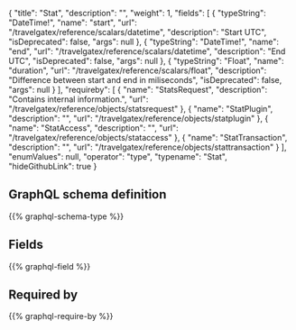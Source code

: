 {
  "title": "Stat",
  "description": "",
  "weight": 1,
  "fields": [
    {
      "typeString": "DateTime!",
      "name": "start",
      "url": "/travelgatex/reference/scalars/datetime",
      "description": "Start UTC",
      "isDeprecated": false,
      "args": null
    },
    {
      "typeString": "DateTime!",
      "name": "end",
      "url": "/travelgatex/reference/scalars/datetime",
      "description": "End UTC",
      "isDeprecated": false,
      "args": null
    },
    {
      "typeString": "Float",
      "name": "duration",
      "url": "/travelgatex/reference/scalars/float",
      "description": "Difference between start and end in miliseconds",
      "isDeprecated": false,
      "args": null
    }
  ],
  "requireby": [
    {
      "name": "StatsRequest",
      "description": "Contains internal information.",
      "url": "/travelgatex/reference/objects/statsrequest"
    },
    {
      "name": "StatPlugin",
      "description": "",
      "url": "/travelgatex/reference/objects/statplugin"
    },
    {
      "name": "StatAccess",
      "description": "",
      "url": "/travelgatex/reference/objects/stataccess"
    },
    {
      "name": "StatTransaction",
      "description": "",
      "url": "/travelgatex/reference/objects/stattransaction"
    }
  ],
  "enumValues": null,
  "operator": "type",
  "typename": "Stat",
  "hideGithubLink": true
}
## GraphQL schema definition

{{% graphql-schema-type %}}

## Fields

{{% graphql-field %}}

## Required by

{{% graphql-require-by %}}
